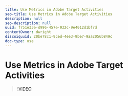 ```yaml
---
title: Use Metrics in Adobe Target Activities
seo-title: Use Metrics in Adobe Target Activities
description: null
seo-description: null
uuid: f751e33e-d996-457e-932c-9e4012d1bf7d
contentOwner: dwright
discoiquuid: 20be78c1-9ced-4ee3-9be7-9aa2056b849c
doc-type: use
---
```


# Use Metrics in Adobe Target Activities

>[!VIDEO](https://video.tv.adobe.com/v/17380/?quality=12)